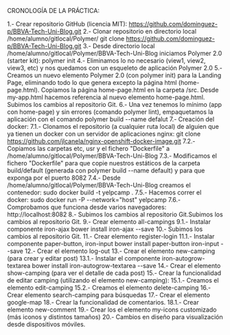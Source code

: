 CRONOLOGÍA DE LA PRÁCTICA:

1.- Crear repositorio GitHub (licencia MIT): https://github.com/dominguez-p/BBVA-Tech-Uni-Blog.git
2.- Clonar repositorio en directorio local /home/alumno/gitlocal/Polymer/
            git clone https://github.com/dominguez-p/BBVA-Tech-Uni-Blog.git
3.- Desde directorio local /home/alumno/gitlocal/Polymer/BBVA-Tech-Uni-Blog iniciamos Polymer 2.0 (starter kit): polymer init
4.- Eliminamos lo no necesario (view1, view2, view3, etc) y nos quedamos con un esqueleto de aplicación Polymer 2.0
5.- Creamos un nuevo elemento Polymer 2.0 (con polymer init) para la Landing Page, eliminando todo lo que genera excepto la página html (home-page.html). Copiamos la página home-page.html en la carpeta /src. Desde my-app.html hacemos referencia al nuevo elemento home-page.html. Subimos los cambios al repositorio Git.
6.- Una vez tenemos lo mínimo (app con home-page) y sin errores (comando polymer lint), empaquetamos la aplicación con el comando
            polymer build --name defalut
7.- Creación del docker:
  7.1.- Clonamos el repositorio (a cualquier ruta local) de alguien que ya tienen un docker con un servidor de aplicaciones nginx:
            git	clone	https://github.com/jlcanela/nginx-openshift-docker-image.git
  7.2.- Copiamos las carpetas etc, usr y el fichero "Dockerfile" a /home/alumno/gitlocal/Polymer/BBVA-Tech-Uni-Blog
  7.3.- Modificamos el fichero "Dockerfile" para que copie nuestros estáticos de la carpeta build/default (generada con polymer build --name default) y para que exponga por el puerto 8082
  7.4.- Desde /home/alumno/gitlocal/Polymer/BBVA-Tech-Uni-Blog creamos el contenedor:
            sudo docker build -t yelpcamp .
  7.5.- Hacemos correr el docker:
            sudo docker run -P --network="host" yelpcamp
  7.6.- Comprobamos que funciona desde varios navegadores: http://localhost:8082
8.- Subimos los cambios al repositorio Git.Subimos los cambios al repositorio Git.
9.- Crear elemento all-campings
  9.1.- Instalar componente iron-ajax
            bower install iron-ajax --save
10.- Subimos los cambios al repositorio Git.
11.- Crear elemento register-login
  11.1.- Instalar componente paper-button, iron-input
            bower install paper-button iron-input --save
12.- Crear el elemento log-out
13.- Crear el elemento new-camping (para crear y editar post)
  13.1.- Instalar el componente iron-autogrow-textarea
            bower install iron-autogrow-textarea --save
14.- Crear el elemento show-camping (para ver el detalle de cada post)
15.- Crear la funcionalidad de editar camping (utilizando el elemento new-camping):
  15.1.- Creamos el elemento edit-camping
  15.2.- Creamos el elemento delete-camping
16.- Crear elemento search-camping para búsquedas
17.- Crear el elemento google-map
18.- Crear la funcionalidad de comentarios.
  18.1.- Crear elemento new-comment
19.- Crear los el elemento my-icons customizado (más iconos y distintos tamaños)
20.- Cambios en diseño para visualización desde dispositivos móviles.
